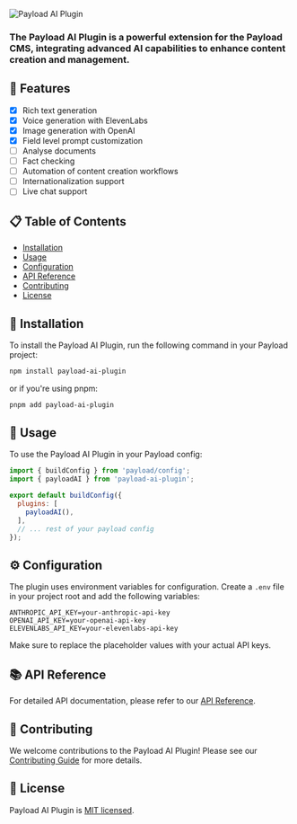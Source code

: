 ![Payload AI Plugin](assets/payloadcms-ai.gif)

### The Payload AI Plugin is a powerful extension for the Payload CMS, integrating advanced AI capabilities to enhance content creation and management.

## 🌟 Features

- [x] Rich text generation
- [x] Voice generation with ElevenLabs
- [x] Image generation with OpenAI
- [x] Field level prompt customization
- [ ] Analyse documents 
- [ ] Fact checking
- [ ] Automation of content creation workflows
- [ ] Internationalization support
- [ ] Live chat support

## 📋 Table of Contents

- [Installation](#installation)
- [Usage](#usage)
- [Configuration](#configuration)
- [API Reference](#api-reference)
- [Contributing](#contributing)
- [License](#license)

## 🚀 Installation

To install the Payload AI Plugin, run the following command in your Payload project:

```bash
npm install payload-ai-plugin
```

or if you're using pnpm:

```bash
pnpm add payload-ai-plugin
```

## 🔧 Usage

To use the Payload AI Plugin in your Payload config:

```javascript
import { buildConfig } from 'payload/config';
import { payloadAI } from 'payload-ai-plugin';

export default buildConfig({
  plugins: [
    payloadAI(),
  ],
  // ... rest of your payload config
});
```

## ⚙️ Configuration

The plugin uses environment variables for configuration. Create a `.env` file in your project root and add the following variables:

```
ANTHROPIC_API_KEY=your-anthropic-api-key
OPENAI_API_KEY=your-openai-api-key
ELEVENLABS_API_KEY=your-elevenlabs-api-key
```

Make sure to replace the placeholder values with your actual API keys.

## 📚 API Reference

For detailed API documentation, please refer to our [API Reference](link-to-api-reference).

## 🤝 Contributing

We welcome contributions to the Payload AI Plugin! Please see our [Contributing Guide](link-to-contributing-guide) for more details.

## 📄 License

Payload AI Plugin is [MIT licensed](link-to-license-file).
